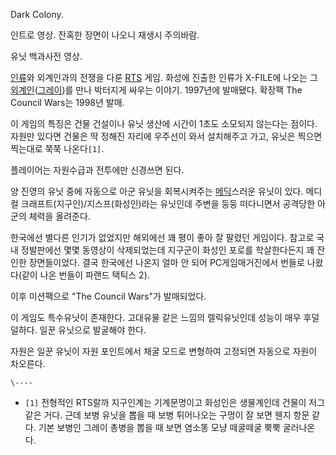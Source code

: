 Dark Colony.  
  
인트로 영상. 잔혹한 장면이 나오니 재생시 주의바람.

유닛 백과사전 영상.

[인류](%EC%9D%B8%EB%A5%98.md)와 외계인과의 전쟁을 다룬 [RTS](RTS.md) 게임. 화성에 진출한 인류가
X-FILE에 나오는 그 [외계인](%EC%99%B8%EA%B3%84%EC%9D%B8.md)([그레이](%EA%B7%B8%EB%A0%88%EC%9D%B4.md))를 만나 박터지게 싸우는 이야기. 1997년에 발매됐다. 확장팩 The Council Wars는 1998년
발매.

이 게임의 특징은 건물 건설이나 유닛 생산에 시간이 1초도 소모되지 않는다는 점이다. 자원만 있다면 건물은 딱 정해진 자리에 우주선이 와서
설치해주고 가고, 유닛은 찍으면 찍는대로 쭉쭉 나온다`[1]`.

플레이어는 자원수급과 전투에만 신경쓰면 된다.

양 진영의 유닛 중에 자동으로 아군 유닛을 회복시켜주는 [메딕](%EB%A9%94%EB%94%95.md)스러운 유닛이 있다. 메디컬
크래프트(지구인)/지스프(화성인)라는 유닛인데 주변을 둥둥 떠다니면서 공격당한 아군의 체력을 올려준다.

한국에선 별다른 인기가 없었지만 해외에선 꽤 평이 좋아 잘 팔렸던 게임이다. 참고로 국내 정발판에선 몇몇 동영상이 삭제되었는데 지구군이
화성인 포로를 학살한다든지 꽤 잔인한 장면들이었다. 결국 한국에선 나온지 얼마 안 되어 PC게임매거진에서 번들로 나왔다(같이 나온 번들이
파랜드 택틱스 2).

이후 미션팩으로 "The Council Wars"가 발매되었다.

이 게임도 특수유닛이 존재한다. 고대유물 같은 느낌의 렐릭유닛인데 성능이 매우 후덜덜하다. 일꾼 유닛으로 발굴해야 한다.

자원은 일꾼 유닛이 자원 포인트에서 채굴 모드로 변형하여 고정되면 자동으로 자원이 차오른다.

`\----`

  * `[1]` 전형적인 RTS랄까 지구인계는 기계문명이고 화성인은 생물계인데 건물이 저그 같은 거다. 근데 보병 유닛을 뽑을 때 보병 튀어나오는 구멍이 잘 보면 웬지 항문 같다. 기본 보병인 그레이 총병을 뽑을 때 보면 염소똥 모냥 떼굴떼굴 뿍뿍 굴러나온다.


